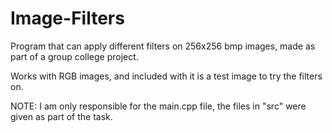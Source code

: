 # Image-Filters
Program that can apply different filters on 256x256 bmp images, made as part of a group college project.

Works with RGB images, and included with it is a test image to try the filters on.

NOTE: I am only responsible for the main.cpp file, the files in "src" were given as part of the task.
